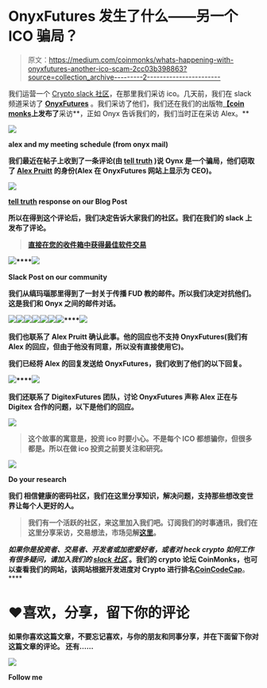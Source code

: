 # OnyxFutures 发生了什么——另一个 ICO 骗局？

> 原文：<https://medium.com/coinmonks/whats-happening-with-onyxfutures-another-ico-scam-2cc03b398863?source=collection_archive---------2----------------------->

我们运营一个 [Crypto slack 社区](https://goo.gl/3Ex81z)，在那里我们采访 ico。几天前，我们在 slack 频道采访了 [**OnyxFutures**](https://onyxfutures.io/) 。我们采访了他们，我们还在我们的出版物[**【coin monks**](https://medium.com/coinmonks)**上发布了**采访**，正如 Onyx 告诉我们的，我们当时正在采访 Alex。**

**![](img/9058ea30bc328e248d2f62f6e174644d.png)**

**alex and my meeting schedule (from onyx mail)**

**我们最近在帖子上收到了一条评论(由 [tell truth](https://medium.com/u/6440c0f7cb46?source=post_page-----2cc03b398863--------------------------------) )说 Oynx 是一个骗局，他们窃取了 [**Alex Pruitt**](https://www.linkedin.com/in/alex-pruitt-027377b0/) 的身份(Alex 在 OnyxFutures 网站上显示为 CEO)。**

**![](img/40c19eb6fc5844c8046342d8272b9884.png)**

**[tell truth](https://medium.com/u/6440c0f7cb46?source=post_page-----2cc03b398863--------------------------------) response on our Blog Post**

**所以在得到这个评论后，我们决定告诉大家我们的社区。我们在我们的 slack 上发布了评论。**

> **[直接在您的收件箱中获得最佳软件交易](https://coincodecap.com/?utm_source=coinmonks)**

**[![](img/7c0b3dfdcbfea594cc0ae7d4f9bf6fcb.png)](https://coincodecap.com/?utm_source=coinmonks)****![](img/08e8d16ec9f41fb205d2c3663728688a.png)**

**Slack Post on our community**

**我们从缟玛瑙那里得到了一封关于传播 FUD 教的邮件。所以我们决定对抗他们。这是我们和 Onyx 之间的邮件对话。**

**![](img/f12b64096feec0cca145266c2ef07b7b.png)****![](img/ec43d69fcbe69641aff1c6fe78c73fe9.png)****![](img/f4a11e333c74cdb4dfec58118ab166e6.png)****![](img/863060e9c0c42550482f35e4db7df152.png)****![](img/f111b0cf5ea236607000d81a956e988e.png)****![](img/5255c5702b426baf5bcc4f768bc0b031.png)****![](img/8398358a417213c2923caa4c2dd4266a.png)****![](img/3c6e81229fc30cbacd5d8849bdc16c27.png)**

**我们也联系了 Alex Pruitt 确认此事。他的回应也不支持 OnyxFutures(我们有 Alex 的回应，但由于他没有同意，所以没有直接使用它)。**

**我们已经将 Alex 的回复发送给 OnyxFutures，我们收到了他们的以下回复。**

**![](img/23b238da504d2b47093d263b54cd535b.png)****![](img/5c420e30db3d7224454a6a17be248de6.png)**

****我们还联系了 DigitexFutures 团队，讨论 OnyxFutures 声称 Alex 正在与 Digitex 合作的问题，以下是他们的回应。****

**![](img/8a959f87f718f41894989e9d634404a7.png)**

> **这个故事的寓意是，投资 ico 时要小心。不是每个 ICO 都想骗你，但很多都是。所以在做 ico 投资之前要关注和研究。**

**![](img/eef90e55077d3f5286b7f342a0393b99.png)**

**Do your research**

**我们 **相信健康的密码社区，我们在这里分享知识，解决问题，支持那些想改变世界让每个人更好的人。****

> **我们有一个活跃的社区，来这里加入我们吧。订阅我们的时事通讯，我们在这里分享采访，交易想法，市场见解[这里](https://www.getrevue.co/profile/CoinMonks)。**

*****如果你是投资者、交易者、开发者或加密爱好者，或者对 heck crypto 如何工作有很多疑问，请加入我们的*** [***slack 社区***](https://goo.gl/3Ex81z) 。我们的 crypto 论坛 CoinMonks，也可以查看我们的网站，该网站根据开发进度对 Crypto 进行排名[**CoinCodeCap**](http://www.coincodecap.com)**。****

# **❤️喜欢，分享，留下你的评论**

**如果你喜欢这篇文章，不要忘记喜欢，与你的朋友和同事分享，并在下面留下你对这篇文章的评论。
还有……**

**![](img/53fadb2e7b9706d1af062b0cee527d85.png)**

**Follow me**